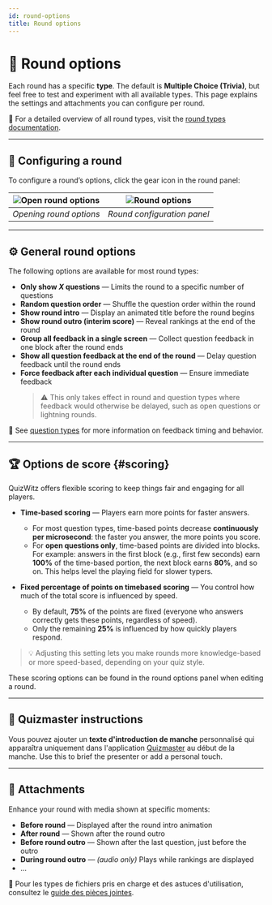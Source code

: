 ```yaml
---
id: round-options
title: Round options
---
```


# 🔄 Round options

Each round has a specific **type**. The default is **Multiple Choice (Trivia)**, but feel free to test and experiment with all available types. This page explains the settings and attachments you can configure per round.

📘 For a detailed overview of all round types, visit the [round types documentation](../round-types/000-round-types.md).

---

## 🔧 Configuring a round

To configure a round’s options, click the gear icon in the round panel:

| ![Open round options](/images/open-round-options.png) | ![Round options](/images/round-options.png) |
| :---------------------------------------------------: | :-----------------------------------------: |
|                _Opening round options_                |         _Round configuration panel_         |

---

## ⚙️ General round options

The following options are available for most round types:

- **Only show _X_ questions** — Limits the round to a specific number of questions
- **Random question order** — Shuffle the question order within the round
- **Show round intro** — Display an animated title before the round begins
- **Show round outro (interim score)** — Reveal rankings at the end of the round
- **Group all feedback in a single screen** — Collect question feedback in one block after the round ends
- **Show all question feedback at the end of the round** — Delay question feedback until the round ends
- **Force feedback after each individual question** — Ensure immediate feedback
  > ⚠️ This only takes effect in round and question types where feedback would otherwise be delayed, such as open questions or lightning rounds.

📘 See [question types](../question-types/000-question-types.md) for more information on feedback timing and behavior.

---

## 🏆 Options de score {#scoring}

QuizWitz offers flexible scoring to keep things fair and engaging for all players.

- **Time-based scoring** — Players earn more points for faster answers.
  - For most question types, time-based points decrease **continuously per microsecond**: the faster you answer, the more points you score.
  - For **open questions only**, time-based points are divided into blocks. For example: answers in the first block (e.g., first few seconds) earn **100%** of the time-based portion, the next block earns **80%**, and so on. This helps level the playing field for slower typers.

- **Fixed percentage of points on timebased scoring** — You control how much of the total score is influenced by speed.
  - By default, **75%** of the points are fixed (everyone who answers correctly gets these points, regardless of speed).
  - Only the remaining **25%** is influenced by how quickly players respond.

> 💡 Adjusting this setting lets you make rounds more knowledge-based or more speed-based, depending on your quiz style.

These scoring options can be found in the round options panel when editing a round.

---

## 📜 Quizmaster instructions

Vous pouvez ajouter un **texte d'introduction de manche** personnalisé qui apparaîtra uniquement dans l'application [Quizmaster](../quizmaster/001-introduction.md) au début de la manche. Use this to brief the presenter or add a personal touch.

---

## 📎 Attachments

Enhance your round with media shown at specific moments:

- **Before round** — Displayed after the round intro animation
- **After round** — Shown after the round outro
- **Before round outro** — Shown after the last question, just before the outro
- **During round outro** — _(audio only)_ Plays while rankings are displayed
- ...

📘 Pour les types de fichiers pris en charge et des astuces d'utilisation, consultez le [guide des pièces jointes](../editor/006-attachments.md).
